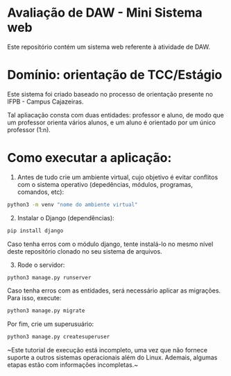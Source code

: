 # Avaliação de DAW - Mini Sistema web

Este repositório contém um sistema web referente à atividade de DAW.

# Domínio: orientação de TCC/Estágio

Este sistema foi criado baseado no processo de orientação presente no IFPB - Campus Cajazeiras.

Tal apliacação consta com duas entidades: professor e aluno, de modo que um professor orienta vários alunos, e um aluno é orientado por um único professor (1:n).

# Como executar a aplicação:

1. Antes de tudo crie um ambiente virtual, cujo objetivo é evitar conflitos com o sistema operativo (depedências, módulos, programas, comandos, etc):

```bash
python3 -m venv "nome do ambiente virtual"
```

2. Instalar o Django (dependências):

```bash
pip install django
```
Caso tenha erros com o módulo django, tente instalá-lo no mesmo nível deste repositório clonado no seu sistema de arquivos.

3. Rode o servidor:

```bash
python3 manage.py runserver
```
Caso tenha erros com as entidades, será necessário aplicar as migrações. Para isso, execute:

```bash
python3 manage.py migrate
```


Por fim, crie um superusuário:

```bash
python3 manage.py createsuperuser
```

~Este tutorial de execução está incompleto, uma vez que não fornece suporte a outros sistemas operacionais além do Linux. Ademais, algumas etapas estão com informações incompletas.~
